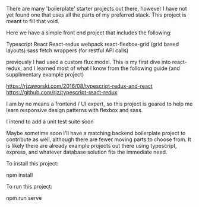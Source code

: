 There are many 'boilerplate' starter projects out there, however I have not yet found one that uses all the parts of my preferred stack. This project is meant to fill that void.

Here we have a simple front end project that includes the following:

Typescript
React
React-redux
webpack
react-flexbox-grid (grid based layouts)
sass
fetch wrappers (for restful API calls)

previously I had used a custom flux model. This is my first dive into react-redux, and I learned most of what I know from the following guide (and supplimentary example project)

https://rjzaworski.com/2016/08/typescript-redux-and-react
https://github.com/rjz/typescript-react-redux

I am by no means a frontend / UI expert, so this project is geared to help me learn responsive design patterns with flexbox and sass.

I intend to add a unit test suite soon

Maybe sometime soon I'll have a matching backend boilerplate project to contribute as well, although there are fewer moving parts to choose from. It is likely there are already example projects out there using typescript, express, and whatever database solution fits the immediate need.

To install this project:

npm install

To run this project:

npm run serve

